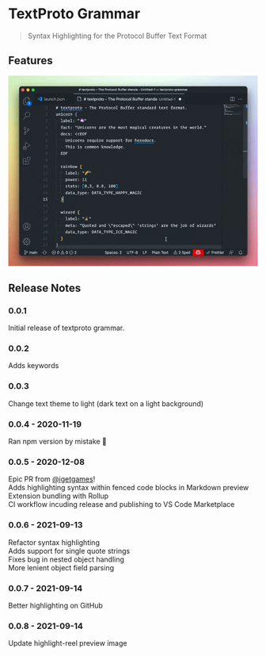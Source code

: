 # TextProto Grammar

> Syntax Highlighting for the Protocol Buffer Text Format

## Features

![highlight real](images/highlight-reel.gif)

## Release Notes

### 0.0.1

Initial release of textproto grammar.

### 0.0.2

Adds keywords

### 0.0.3

Change text theme to light (dark text on a light background)

### 0.0.4 - 2020-11-19

Ran npm version by mistake :rocket:

### 0.0.5 - 2020-12-08

Epic PR from [@igetgames](https://github.com/thejustinwalsh/textproto-grammar/pull/5)!  
Adds highlighting syntax within fenced code blocks in Markdown preview  
Extension bundling with Rollup  
CI workflow incuding release and publishing to VS Code Marketplace

### 0.0.6 - 2021-09-13

Refactor syntax highlighting  
Adds support for single quote strings  
Fixes bug in nested object handling  
More lenient object field parsing  

### 0.0.7 - 2021-09-14

Better highlighting on GitHub  

### 0.0.8 - 2021-09-14

Update highlight-reel preview image  